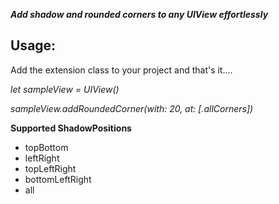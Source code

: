 ***Add shadow and rounded corners to any UIView effortlessly***

## Usage: ##

Add the extension class to your project and that's it....

*let sampleView = UIView()*

*sampleView.addRoundedCorner(with: 20, at: [.allCorners])*

**Supported ShadowPositions**
- topBottom
- leftRight
- topLeftRight
- bottomLeftRight
- all
